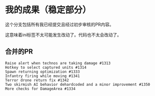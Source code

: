 # 我的成果（稳定部分）
这个分支包括所有我已经提交且经过初步审核的PR内容。

这意味着ini标签不太可能发生改动了。代码也不太会改动了。

## 合并的PR
    Raise alert when technos are taking damage #1313
    Hotkey to select captured units #1314
    Spawn returning optimization #1333
    Infantry firing while moving #1341
    Terror drone return fix #1342
    Two skirmish AI behavior dehardcoded and a minor improvement #1350
    More checks for DamageArea #1334